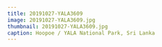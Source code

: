 ```yaml
---
title: 20191027-YALA3609
image: 20191027-YALA3609.jpg
thumbnail: 20191027-YALA3609.jpg
caption: Hoopoe / YALA National Park, Sri Lanka
---
```


